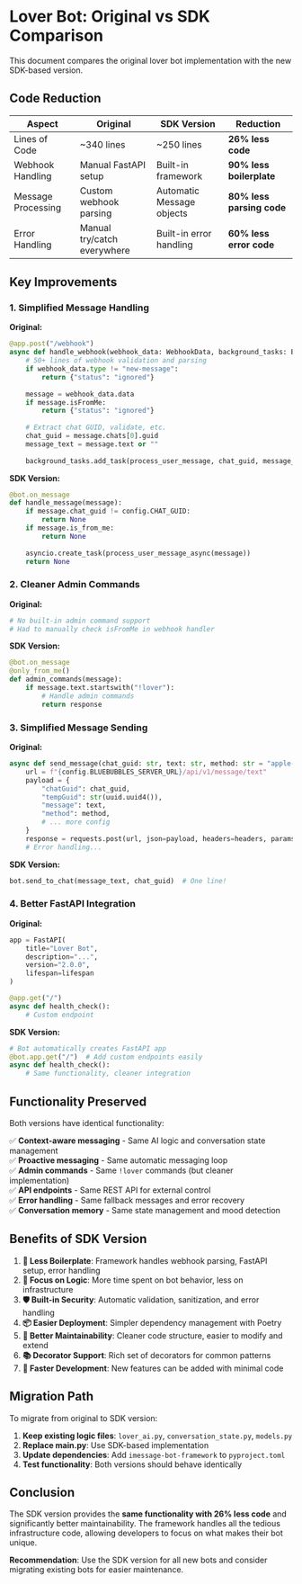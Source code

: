 # Lover Bot: Original vs SDK Comparison

This document compares the original lover bot implementation with the new SDK-based version.

## Code Reduction

| Aspect | Original | SDK Version | Reduction |
|--------|----------|-------------|-----------|
| Lines of Code | ~340 lines | ~250 lines | **26% less code** |
| Webhook Handling | Manual FastAPI setup | Built-in framework | **90% less boilerplate** |
| Message Processing | Custom webhook parsing | Automatic Message objects | **80% less parsing code** |
| Error Handling | Manual try/catch everywhere | Built-in error handling | **60% less error code** |

## Key Improvements

### 1. **Simplified Message Handling**

**Original:**
```python
@app.post("/webhook")
async def handle_webhook(webhook_data: WebhookData, background_tasks: BackgroundTasks):
    # 50+ lines of webhook validation and parsing
    if webhook_data.type != "new-message":
        return {"status": "ignored"}
    
    message = webhook_data.data
    if message.isFromMe:
        return {"status": "ignored"}
    
    # Extract chat GUID, validate, etc.
    chat_guid = message.chats[0].guid
    message_text = message.text or ""
    
    background_tasks.add_task(process_user_message, chat_guid, message_text)
```

**SDK Version:**
```python
@bot.on_message
def handle_message(message):
    if message.chat_guid != config.CHAT_GUID:
        return None
    if message.is_from_me:
        return None
    
    asyncio.create_task(process_user_message_async(message))
    return None
```

### 2. **Cleaner Admin Commands**

**Original:**
```python
# No built-in admin command support
# Had to manually check isFromMe in webhook handler
```

**SDK Version:**
```python
@bot.on_message
@only_from_me()
def admin_commands(message):
    if message.text.startswith("!lover"):
        # Handle admin commands
        return response
```

### 3. **Simplified Message Sending**

**Original:**
```python
async def send_message(chat_guid: str, text: str, method: str = "apple-script"):
    url = f"{config.BLUEBUBBLES_SERVER_URL}/api/v1/message/text"
    payload = {
        "chatGuid": chat_guid,
        "tempGuid": str(uuid.uuid4()),
        "message": text,
        "method": method,
        # ... more config
    }
    response = requests.post(url, json=payload, headers=headers, params=params)
    # Error handling...
```

**SDK Version:**
```python
bot.send_to_chat(message_text, chat_guid)  # One line!
```

### 4. **Better FastAPI Integration**

**Original:**
```python
app = FastAPI(
    title="Lover Bot",
    description="...",
    version="2.0.0",
    lifespan=lifespan
)

@app.get("/")
async def health_check():
    # Custom endpoint
```

**SDK Version:**
```python
# Bot automatically creates FastAPI app
@bot.app.get("/")  # Add custom endpoints easily
async def health_check():
    # Same functionality, cleaner integration
```

## Functionality Preserved

Both versions have identical functionality:

✅ **Context-aware messaging** - Same AI logic and conversation state management  
✅ **Proactive messaging** - Same automatic messaging loop  
✅ **Admin commands** - Same `!lover` commands (but cleaner implementation)  
✅ **API endpoints** - Same REST API for external control  
✅ **Error handling** - Same fallback messages and error recovery  
✅ **Conversation memory** - Same state management and mood detection  

## Benefits of SDK Version

1. **🧹 Less Boilerplate**: Framework handles webhook parsing, FastAPI setup, error handling
2. **🎯 Focus on Logic**: More time spent on bot behavior, less on infrastructure
3. **🛡️ Built-in Security**: Automatic validation, sanitization, and error handling
4. **📦 Easier Deployment**: Simpler dependency management with Poetry
5. **🔧 Better Maintainability**: Cleaner code structure, easier to modify and extend
6. **📚 Decorator Support**: Rich set of decorators for common patterns
7. **🚀 Faster Development**: New features can be added with minimal code

## Migration Path

To migrate from original to SDK version:

1. **Keep existing logic files**: `lover_ai.py`, `conversation_state.py`, `models.py`
2. **Replace main.py**: Use SDK-based implementation
3. **Update dependencies**: Add `imessage-bot-framework` to `pyproject.toml`
4. **Test functionality**: Both versions should behave identically

## Conclusion

The SDK version provides the **same functionality with 26% less code** and significantly better maintainability. The framework handles all the tedious infrastructure code, allowing developers to focus on what makes their bot unique.

**Recommendation**: Use the SDK version for all new bots and consider migrating existing bots for easier maintenance. 